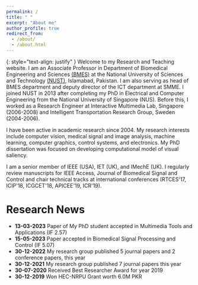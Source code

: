 ```yaml
---
permalink: /
title: " "
excerpt: "About me"
author_profile: true
redirect_from:
  - /about/
  - /about.html
---
```


{: style="text-align: justify" }
Welcome to my Research and Teaching website. I am an Associate Professor in Department of Biomedical Engineering and Sciences [(BMES)](http://www.nust.edu.pk/INSTITUTIONS/Schools/SMME/Departments/DBE/Faculty/Pages/Dr-Syed-Omer-Gilani.aspx) at the National University of Sciences and Technology [(NUST)](http://nust.edu.pk), Islamabad, Pakistan. I am also serving as head of BMES department and deputy director of the ICT department at SMME. I joined NUST in 2013 after completing my PhD in Electrical and Computer Engineering from the National University of Singapore (NUS). Before this, I worked as a Research Engineer at Interactive Multimedia Lab, Singapore (2006-2008) and Intelligent Transportation Research Group, Sweden (2004-2006).

I have been active in academic research since 2004. My research interests include computer vision, medical signal and image analysis, machine learning, computer graphics, control systems, and electronics. My PhD dissertation was focused on developing computational model of visual saliency. 

I am a senior member of IEEE (USA), IET (UK), and IMechE (UK). I regularly review manuscripts for IEEE Access, Journal of Biomedical Signal and Control and chair technical tracks at international conferences (RTCES'17, ICIP'18, ICGCET'18, APICEE'19, ICR'19).




Research News
=============
- **13-03-2023**   Paper of My PhD student accepted in Multimedia Tools and Applications (IF 2.57)
- **15-05-2023**   Paper accepted in Biomedical Signal Processing and Control (IF 5.07)
- **30-12-2022**   My research group published 5 journal papers and 2 conference papers, this year
- **30-12-2021**   My research group published 7 journal papers this year
- **30-07-2020**   Received Best Researcher Award for year 2019
- **30-12-2019**   Won HEC-NRPU Grant worth 6.0M PKR